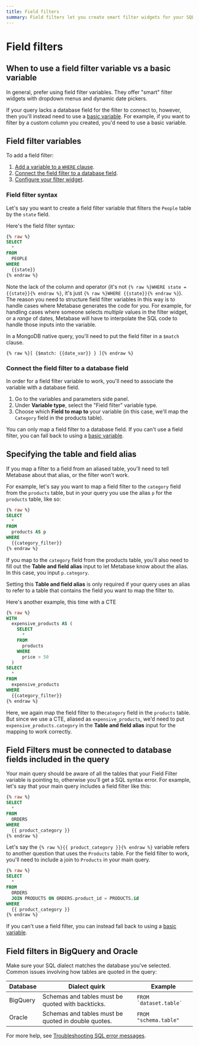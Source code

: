 ```yaml
---
title: Field filters
summary: Field filters let you create smart filter widgets for your SQL questions by connecting variables to database fields. Where possible, prefer field filters to basic variables.
---
```


# Field filters

## When to use a field filter variable vs a basic variable

In general, prefer using field filter variables. They offer "smart" filter widgets with dropdown menus and dynamic date pickers.

If your query lacks a database field for the filter to connect to, however, then you'll instead need to use a [basic variable](./basic-sql-parameters.md). For example, if you want to filter by a custom column you created, you'd need to use a basic variable.

## Field filter variables

To add a field filter:

1. [Add a variable to a `WHERE` clause](#field-filter-syntax).
2. [Connect the field filter to a database field](#connect-the-field-filter-to-a-database-field).
3. [Configure your filter widget](./sql-parameters.md#configure-your-filter-widget).

### Field filter syntax

Let's say you want to create a field filter variable that filters the `People` table by the `state` field.

Here's the field filter syntax:

```sql
{% raw %}
SELECT
  *
FROM
  PEOPLE
WHERE
  {{state}}
{% endraw %}
```

Note the lack of the column and operator (it's not `{% raw %}WHERE state = {{state}}{% endraw %}`, it's just `{% raw %}WHERE {{state}}{% endraw %}`). The reason you need to structure field filter variables in this way is to handle cases where Metabase generates the code for you. For example, for handling cases where someone selects _multiple_ values in the filter widget, or a _range_ of dates, Metabase will have to interpolate the SQL code to handle those inputs into the variable.

In a MongoDB native query, you'll need to put the field filter in a `$match` clause.

```
{% raw %}[ {$match: {{date_var}} } ]{% endraw %}
```

### Connect the field filter to a database field

In order for a field filter variable to work, you'll need to associate the variable with a database field.

1. Go to the variables and parameters side panel.
2. Under **Variable type**, select the "Field filter" variable type.
3. Choose which **Field to map to** your variable (in this case, we'll map the `Category` field in the products table).

You can only map a field filter to a database field. If you can't use a field filter, you can fall back to using a [basic variable](./basic-sql-parameters.md).

## Specifying the table and field alias

If you map a filter to a field from an aliased table, you'll need to tell Metabase about that alias, or the filter won't work. 

For example, let's say you want to map a field filter to the `category` field from the `products` table, but in your query you use the alias `p` for the `products` table, like so:

```sql
{% raw %}
SELECT
  *
FROM
  products AS p
WHERE
  {{category_filter}}
{% endraw %}
```

If you map to the `category` field from the products table, you'll also need to fill out the **Table and field alias** input to let Metabase know about the alias. In this case, you input `p.category`.

Setting this **Table and field alias** is only required if your query uses an alias to refer to a table that contains the field you want to map the filter to.

Here's another example, this time with a CTE

```sql
{% raw %}
WITH
  expensive_products AS (
    SELECT
      *
    FROM
      products
    WHERE
      price > 50
  )
SELECT
  *
FROM
  expensive_products
WHERE
  {{category_filter}}
{% endraw %}
```

Here, we again map the field filter to the`category` field in the `products` table. But since we use a CTE, aliased as `expensive_products`, we'd need to put `expensive_products.category` in the **Table and field alias** input for the mapping to work correctly.

## Field Filters must be connected to database fields included in the query

Your main query should be aware of all the tables that your Field Filter variable is pointing to, otherwise you'll get a SQL syntax error. For example, let's say that your main query includes a field filter like this:

```sql
{% raw %}
SELECT
  *
FROM
  ORDERS
WHERE
  {{ product_category }}
{% endraw %}
```

Let's say the `{% raw %}{{ product_category }}{% endraw %}` variable refers to another question that uses the `Products` table. For the field filter to work, you'll need to include a join to `Products` in your main query.

```sql
{% raw %}
SELECT
  *
FROM
  ORDERS
  JOIN PRODUCTS ON ORDERS.product_id = PRODUCTS.id
WHERE
  {{ product_category }}
{% endraw %}
```

If you can't use a field filter, you can instead fall back to using a [basic variable](./basic-sql-parameters.md).

## Field filters in BigQuery and Oracle

Make sure your SQL dialect matches the database you've selected. Common issues involving how tables are quoted in the query:

| Database | Dialect quirk                                       | Example                    |
| -------- | --------------------------------------------------- | -------------------------- |
| BigQuery | Schemas and tables must be quoted with backticks.   | `` FROM `dataset.table` `` |
| Oracle   | Schemas and tables must be quoted in double quotes. | `FROM "schema.table"`      |

For more help, see [Troubleshooting SQL error messages](../../troubleshooting-guide/error-message.md#sql-editor).
